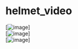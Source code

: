 # helmet_video    
[![image](https://github.com/jianlelestyle/helmet_video/blob/master/helmet_video/1.gif)]     
[![image](https://github.com/jianlelestyle/helmet_video/blob/master/helmet_video/2.gif)]     
[![image](https://github.com/jianlelestyle/helmet_video/blob/master/helmet_video/3.gif)]     
